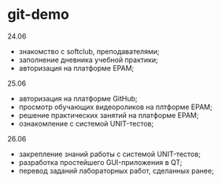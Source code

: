 # git-demo
24.06
 - знакомство с softclub, преподавателями;
 - заполнение дневника учебной практики;
 - авторизация на платформе EPAM;

25.06
 - авторизация на платформе GitHub;
 - просмотр обучающих видеороликов на плтформе EPAM;
 - решение практических занятий на платформе EPAM;
 - ознакомление с системой UNIT-тестов;

26.06
 - закрепление знаний работы с системой UNIT-тестов;
 - разработка простейшего GUI-приложения в QT;
 - перевод заданий лабораторных работ, сделанных ранее;
